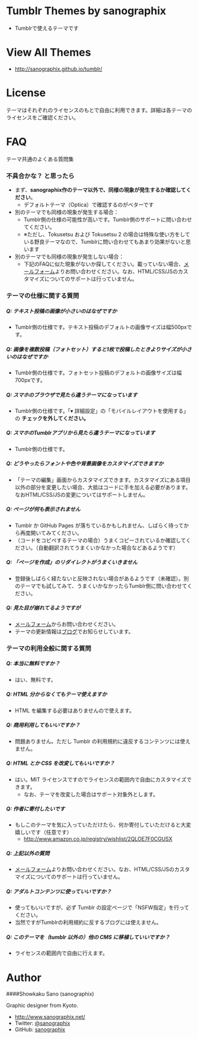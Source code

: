 # Tumblr Themes by sanographix

* Tumblrで使えるテーマです

# View All Themes

* <http://sanographix.github.io/tumblr/>

# License

テーマはそれぞれのライセンスのもとで自由に利用できます。詳細は各テーマのライセンスをご確認ください。

# FAQ

テーマ共通のよくある質問集

### 不具合かな？ と思ったら

- まず、**sanographix作のテーマ以外で、同様の現象が発生するか確認してください**。
    - デフォルトテーマ（Optica）で確認するのがベターです
- 別のテーマでも同様の現象が発生する場合：
    - Tumblr側の仕様の可能性が高いです。Tumblr側のサポートに問い合わせてください。
    - ※ただし、Tokusetsu および Tokusetsu 2 の場合は特殊な使い方をしている野良テーマなので、Tumblrに問い合わせてもあまり効果がないと思います
- 別のテーマでも同様の現象が発生しない場合：
    - 下記のFAQに似た現象がないか探してください。載っていない場合、[メールフォーム](http://www.sanographix.net/contact/)よりお問い合わせください。なお、HTML/CSS/JSのカスタマイズについてのサポートは行っていません。

### テーマの仕様に関する質問

##### Q: テキスト投稿の画像が小さいのはなぜですか

* Tumblr側の仕様です。テキスト投稿のデフォルトの画像サイズは幅500pxです。

##### Q: 画像を複数投稿（フォトセット）すると1枚で投稿したときよりサイズが小さいのはなぜですか

* Tumblr側の仕様です。フォトセット投稿のデフォルトの画像サイズは幅700pxです。

##### Q: スマホのブラウザで見たら違うテーマになっています

* Tumblr側の仕様です。「▾ 詳細設定」の「モバイルレイアウトを使用する」の **チェックを外してください。**

##### Q: スマホのTumblrアプリから見たら違うテーマになっています

* Tumblr側の仕様です。

##### Q: どうやったらフォントや色や背景画像をカスタマイズできますか

* 「テーマの編集」画面からカスタマイズできます。カスタマイズにある項目以外の部分を変更したい場合、大抵はコードに手を加える必要があります。なおHTML/CSS/JSの変更についてはサポートしません。

##### Q: ページが何も表示されません
* Tumblr か GitHub Pages が落ちているかもしれません、しばらく待ってから再度開いてみてください。
* （コードをコピペするテーマの場合）うまくコピーされているか確認してください。（自動翻訳されてうまくいかなかった場合などあるようです）

##### Q: 「ページを作成」のリダイレクトがうまくいきません

* 登録後しばらく経たないと反映されない場合があるようです（未確認）。別のテーマでも試してみて、うまくいかなかったらTumblr側に問い合わせてください。

##### Q: 見た目が崩れてるようですが

* [メールフォーム](http://www.sanographix.net/contact/)からお問い合わせください。
* テーマの更新情報は[ブログ](http://memo.sanographix.net/)でお知らせしています。

### テーマの利用全般に関する質問

##### Q: 本当に無料ですか？
* はい、無料です。

##### Q: HTML 分からなくてもテーマ使えますか
* HTML を編集する必要はありませんので使えます。

##### Q: 商用利用してもいいですか？
* 問題ありません。ただし Tumblr の利用規約に違反するコンテンツには使えません。

##### Q: HTML とか CSS を改変してもいいですか？
* はい。MIT ライセンスですのでライセンスの範囲内で自由にカスタマイズできます。
    * なお、テーマを改変した場合はサポート対象外とします。

##### Q: 作者に寄付したいです

* もしこのテーマを気に入っていただけたら、何か寄付していただけると大変嬉しいです（任意です）
    * <http://www.amazon.co.jp/registry/wishlist/2QLOE7F0CGUSX>

##### Q: 上記以外の質問

* [メールフォーム](http://www.sanographix.net/contact/)よりお問い合わせください。なお、HTML/CSS/JSのカスタマイズについてのサポートは行っていません。

##### Q: アダルトコンテンツに使っていいですか？
* 使ってもいいですが、必ず Tumblr の設定ページで「NSFW指定」を行ってください。
* 当然ですがTumblrの利用規約に反するブログには使えません。

##### Q: このテーマを（tumblr 以外の）他の CMS に移植していいですか？
* ライセンスの範囲内で自由に行えます。

# Author
####Showkaku Sano (sanographix)

Graphic designer from Kyoto.

* <http://www.sanographix.net/>
* Twitter: [@sanographix](https://twitter.com/sanographix)
* GitHub: [sanographix](https://github.com/sanographix)
